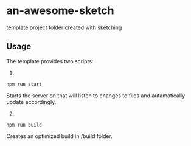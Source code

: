 # an-awesome-sketch

template project folder created with sketching

## Usage

The template provides two scripts:

1)

```shell
npm run start
```

Starts the server on that will listen to changes to files and autamatically update accordingly.

2)

```shell
npm run build
```

Creates an optimized build in /build folder.
